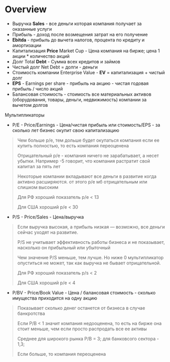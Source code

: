 # Overview

* Выручка **Sales** - все деньги которая компания получает за оказанные услуги
* Прибыль - доход после возмещения затрат на его получение
* **Ebitda** - прибыль до вычета налогов, процента по кредиту и амортизации
* Капитализация **Price** Market Cup - Цена компания на бирже; цена 1 акции \* количество акций
* Долг Total **Debt** - Сумма всех кредитов и займов
* Чистый долг Net Debt = долги - деньги
* Стоимость компании Enterprise Value - **EV** = капитализация + чистый долг
* **EPS** - Earnings per share - прибыль на акцию - чистая годовая прибыль / число акций
* Балансовая стоимость - стоимость все материальных активов (оборудования, товары, деньги, недвижимость) компании за вычетом долгов



Мультипликаторы

* P/E - Price/Earnings - Цена/чистая прибыль или стоимость/EPS - за сколько лет бизнес окупит свою капитализацию

> Чем больше p/e, тем дольше будет окупаться компания если ее купить полностью, то есть компания переоценена
>
> Отрицательный p/e - компания ничего не зарабатывает, а несет убытки. Например -5  говорит, что компания растратит свой капитал за пять лет
>
> Некоторые компании вкладывают все деньги в развитие когда активно расширяются. от этого p/e мб отрицательным или слишком высоким
>
> Для РФ хороший показатель p/e < 13
>
> Для США хороший p/e < 30

* P/S - Price/Sales - Цена/выручка

> Если выручка высокая, а прибыль низкая — возможно, все деньги сейчас уходят на развитие.
>
> P/S не учитывает эффективность работы бизнеса и не показывает, насколько он прибыльный или убыточный
>
> Чем значение P/S меньше, тем лучше. Но ниже 0 мультипликатор опуститься не может, так как выручка не бывает отрицательной.
>
> Для РФ хороший показатель p/s < 2
>
> Для США хороший p/e < 4

* P/BV - Pricе/Book Value - Цена / балансовая стоимость - сколько имущества приходится на одну акцию

> Показывает сколько денег останется от бизнеса в случае банкротства
>
> Если P/B < 1 значит компания недооценена, то есть на бирже она стоит меньше, чем если просто распродать все ее активы
>
> Среднее для широкого рынка P/B = 3; для банковсого сектора - 1,3;
>
> Если больше, то компания переоценена&#x20;
